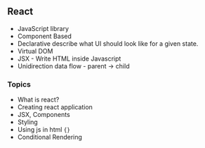 ## React

- JavaScript library 
- Component Based
- Declarative describe what UI should look like for a given state.
- Virtual DOM
- JSX - Write HTML inside Javascript
- Unidirection data flow - parent -> child

### Topics

- What is react?
- Creating react application
- JSX, Components
- Styling
- Using js in html `{}`
- Conditional Rendering